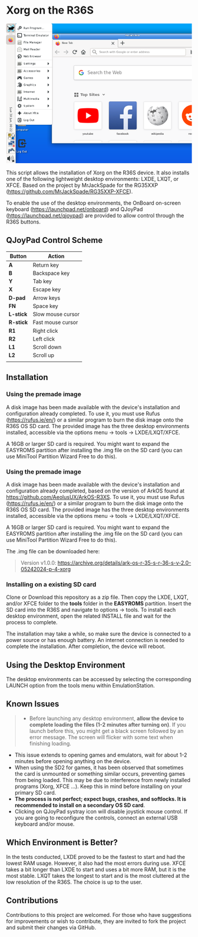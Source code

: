 # Xorg on the R36S

![](screenshot.png)

This script allows the installation of Xorg on the R36S device. It also installs one of the following lightweight desktop environments: LXDE, LXQT, or XFCE.
Based on the project by MrJackSpade for the  RG35XXP (https://github.com/MrJackSpade/RG35XXP-XFCE).

To enable the use of the desktop environments, the OnBoard on-screen keyboard (https://launchpad.net/onboard) and QJoyPad (https://launchpad.net/qjoypad) are provided to allow control through the R36S buttons.

## QJoyPad Control Scheme

| Button      | Action            |
|-------------|-------------------|
| **A**       | Return key        |
| **B**       | Backspace key     |
| **Y**       | Tab key           |
| **X**       | Escape key        |
| **D-pad**   | Arrow keys        |
| **FN**      | Space key         |
| **L-stick** | Slow mouse cursor |
| **R-stick** | Fast mouse cursor |
| **R1**      | Right click       |
| **R2**      | Left click        |
| **L1**      | Scroll down       |
| **L2**      | Scroll up         |
|             |                   |



## Installation

### Using the premade image
A disk image has been made available with the device's installation and configuration already completed. To use it, you must use Rufus (https://rufus.ie/en/) or a similar program to burn the disk image onto the R36S OS SD card. The provided image has the three desktop environments installed, accessible via the options menu -> tools -> LXDE/LXQT/XFCE.

A 16GB or larger SD card is required. You might want to expand the EASYROMS partition after installing the .img file on the SD card (you can use MiniTool Partition Wizard Free to do this).


### Using the premade image
A disk image has been made available with the device's installation and configuration already completed, based on the version of ArkOS found at https://github.com/AeolusUX/ArkOS-R3XS. To use it, you must use Rufus (https://rufus.ie/en/) or a similar program to burn the disk image onto the R36S OS SD card. The provided image has the three desktop environments installed, accessible via the options menu -> tools -> LXDE/LXQT/XFCE.

A 16GB or larger SD card is required. You might want to expand the EASYROMS partition after installing the .img file on the SD card (you can use MiniTool Partition Wizard Free to do this).

The .img file can be downloaded here:

> Version v1.0.0: https://archive.org/details/ark-os-r-35-s-r-36-s-v-2.0-05242024-p-4-xorg
 

### Installing on a existing SD card
Clone or Download this repository as a zip file. Then copy the LXDE, LXQT, and/or XFCE folder to the **tools** folder in the **EASYROMS** partition. Insert the SD card into the R36S and navigate to options -> tools. To install each desktop environment, open the related INSTALL file and wait for the process to complete.

The installation may take a while, so make sure the device is connected to a power source or has enough battery. An internet connection is needed to complete the installation. After completion, the device will reboot.

## Using the Desktop Environment
The desktop environments can be accessed by selecting the corresponding LAUNCH option from the tools menu within EmulationStation.

## Known Issues
> - Before launching any desktop environment, **allow the device to complete loading the files (1-2 minutes after turning on)**. If you launch before this, you might get a black screen followed by an error message. The screen will flicker with some text when finishing loading.
- This issue extends to opening games and emulators, wait for about 1-2 minutes before opening anything on the device.
- When using the SD2 for games, it has been observed that sometimes the card is unmounted or something similar occurs, preventing games from being loaded. This may be due to interference from newly installed programs (Xorg, XFCE ...). Keep this in mind before installing on your primary SD card.
- **The process is not perfect; expect bugs, crashes, and softlocks. It is recommended to install on a secondary OS SD card**.
- Clicking on QJoyPad systray icon will disable joystick mouse control. If you are going to reconfigure the controls, connect an external USB keyboard and/or mouse.

## Which Environment is Better?

In the tests conducted, LXDE proved to be the fastest to start and had the lowest RAM usage. However, it also had the most errors during use. XFCE takes a bit longer than LXDE to start and uses a bit more RAM, but it is the most stable. LXQT takes the longest to start and is the most cluttered at the low resolution of the R36S. The choice is up to the user.


## Contributions

Contributions to this project are welcomed. For those who have suggestions for improvements or wish to contribute, they are invited to fork the project and submit their changes via GitHub.